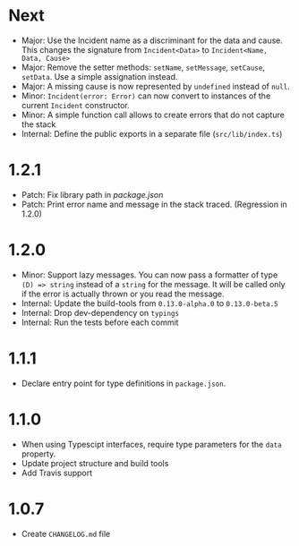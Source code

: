 # Next

- Major: Use the Incident name as a discriminant for the data and cause.
  This changes the signature from `Incident<Data>` to `Incident<Name, Data, Cause>`
- Major: Remove the setter methods: `setName`, `setMessage`, `setCause`, `setData`.
  Use a simple assignation instead.
- Major: A missing cause is now represented by `undefined` instead of `null`.
- Minor: `Incident(error: Error)` can now convert to instances of the current
  `Incident` constructor.
- Minor: A simple function call allows to create errors that do not capture the stack
- Internal: Define the public exports in a separate file (`src/lib/index.ts`)

# 1.2.1

- Patch: Fix library path in _package.json_
- Patch: Print error name and message in the stack traced. (Regression in 1.2.0)

# 1.2.0

- Minor: Support lazy messages. You can now pass a formatter of type `(D) => string`
  instead of a `string` for the message. It will be called only if the error
  is actually thrown or you read the message.
- Internal: Update the build-tools from `0.13.0-alpha.0` to `0.13.0-beta.5`
- Internal: Drop dev-dependency on `typings`
- Internal: Run the tests before each commit

# 1.1.1

- Declare entry point for type definitions in `package.json`.

# 1.1.0

- When using Typescipt interfaces, require type parameters for the `data` property.
- Update project structure and build tools
- Add Travis support

# 1.0.7

- Create `CHANGELOG.md` file
